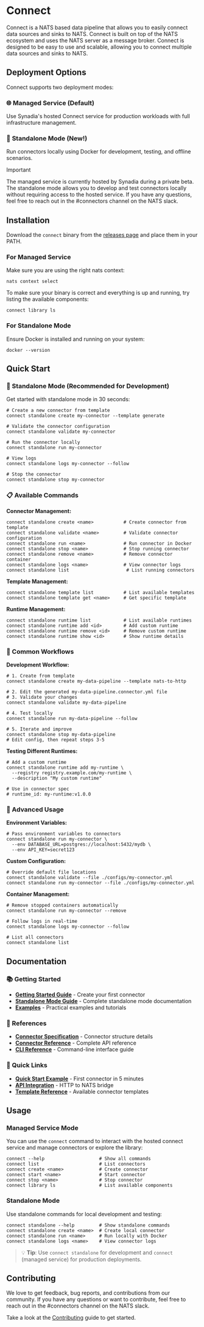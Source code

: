 # Connect
Connect is a NATS based data pipeline that allows you to easily connect data sources and sinks to NATS. Connect is built on 
top of the NATS ecosystem and uses the NATS server as a message broker. Connect is designed to be easy to use and 
scalable, allowing you to connect multiple data sources and sinks to NATS.

## Deployment Options

Connect supports two deployment modes:

### 🌐 **Managed Service** (Default)
Use Synadia's hosted Connect service for production workloads with full infrastructure management.

### 🐳 **Standalone Mode** (New!)
Run connectors locally using Docker for development, testing, and offline scenarios.

> [!IMPORTANT]
> The managed service is currently hosted by Synadia during a private beta. The standalone mode allows you to 
> develop and test connectors locally without requiring access to the hosted service.
> If you have any questions, feel free to reach out in the #connectors channel on the NATS slack.

## Installation
Download the `connect` binary from the [releases page](https://github.com/synadia-io/connect/releases) and place them in your PATH.

### For Managed Service
Make sure you are using the right nats context:
```shell
nats context select
```

To make sure your binary is correct and everything is up and running, try listing the available components:
```shell
connect library ls
```

### For Standalone Mode
Ensure Docker is installed and running on your system:
```shell
docker --version
```

## Quick Start

### 🚀 Standalone Mode (Recommended for Development)

Get started with standalone mode in 30 seconds:

```shell
# Create a new connector from template
connect standalone create my-connector --template generate

# Validate the connector configuration
connect standalone validate my-connector

# Run the connector locally
connect standalone run my-connector

# View logs
connect standalone logs my-connector --follow

# Stop the connector
connect standalone stop my-connector
```

### 📋 Available Commands

**Connector Management:**
```shell
connect standalone create <name>           # Create connector from template
connect standalone validate <name>         # Validate connector configuration  
connect standalone run <name>              # Run connector in Docker
connect standalone stop <name>             # Stop running connector
connect standalone remove <name>           # Remove connector container
connect standalone logs <name>             # View connector logs
connect standalone list                     # List running connectors
```

**Template Management:**
```shell
connect standalone template list           # List available templates
connect standalone template get <name>     # Get specific template
```

**Runtime Management:**
```shell
connect standalone runtime list            # List available runtimes
connect standalone runtime add <id>        # Add custom runtime
connect standalone runtime remove <id>     # Remove custom runtime  
connect standalone runtime show <id>       # Show runtime details
```

### 🎯 Common Workflows

**Development Workflow:**
```shell
# 1. Create from template
connect standalone create my-data-pipeline --template nats-to-http

# 2. Edit the generated my-data-pipeline.connector.yml file
# 3. Validate your changes
connect standalone validate my-data-pipeline

# 4. Test locally
connect standalone run my-data-pipeline --follow

# 5. Iterate and improve
connect standalone stop my-data-pipeline
# Edit config, then repeat steps 3-5
```

**Testing Different Runtimes:**
```shell
# Add a custom runtime
connect standalone runtime add my-runtime \
  --registry registry.example.com/my-runtime \
  --description "My custom runtime"

# Use in connector spec
# runtime_id: my-runtime:v1.0.0
```

### 🔧 Advanced Usage

**Environment Variables:**
```shell
# Pass environment variables to connectors
connect standalone run my-connector \
  --env DATABASE_URL=postgres://localhost:5432/mydb \
  --env API_KEY=secret123
```

**Custom Configuration:**
```shell
# Override default file locations
connect standalone validate --file ./configs/my-connector.yml
connect standalone run my-connector --file ./configs/my-connector.yml
```

**Container Management:**
```shell
# Remove stopped containers automatically
connect standalone run my-connector --remove

# Follow logs in real-time  
connect standalone logs my-connector --follow

# List all connectors
connect standalone list
```

## Documentation

### 📚 Getting Started
- [**Getting Started Guide**](docs/getting-started.md) - Create your first connector  
- [**Standalone Mode Guide**](docs/standalone-mode.md) - Complete standalone mode documentation
- [**Examples**](docs/examples/) - Practical examples and tutorials

### 📖 References  
- [**Connector Specification**](spec/schemas/connector-spec.schema.json) - Connector structure details
- [**Connector Reference**](docs/reference/connector.md) - Complete API reference
- [**CLI Reference**](docs/cli-reference.md) - Command-line interface guide

### 🎯 Quick Links
- [**Quick Start Example**](docs/examples/quick-start.md) - First connector in 5 minutes
- [**API Integration**](docs/examples/api-integration.md) - HTTP to NATS bridge  
- [**Template Reference**](docs/templates.md) - Available connector templates

## Usage

### Managed Service Mode
You can use the `connect` command to interact with the hosted connect service and manage connectors or explore the library:

```shell
connect --help                    # Show all commands
connect list                      # List connectors  
connect create <name>             # Create connector
connect start <name>              # Start connector
connect stop <name>               # Stop connector
connect library ls                # List available components
```

### Standalone Mode  
Use standalone commands for local development and testing:

```shell
connect standalone --help         # Show standalone commands
connect standalone create <name>  # Create local connector
connect standalone run <name>     # Run locally with Docker
connect standalone logs <name>    # View connector logs
```

> 💡 **Tip**: Use `connect standalone` for development and `connect` (managed service) for production deployments.

## Contributing
We love to get feedback, bug reports, and contributions from our community. If you have any questions or want to
contribute, feel free to reach out in the #connectors channel on the NATS slack.

Take a look at the [Contributing](CONTRIBUTING.md) guide to get started.